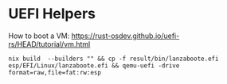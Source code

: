 

# UEFI Helpers

How to boot a VM: https://rust-osdev.github.io/uefi-rs/HEAD/tutorial/vm.html

```
nix build  --builders "" && cp -f result/bin/lanzaboote.efi esp/EFI/Linux/lanzaboote.efi && qemu-uefi -drive format=raw,file=fat:rw:esp
```
